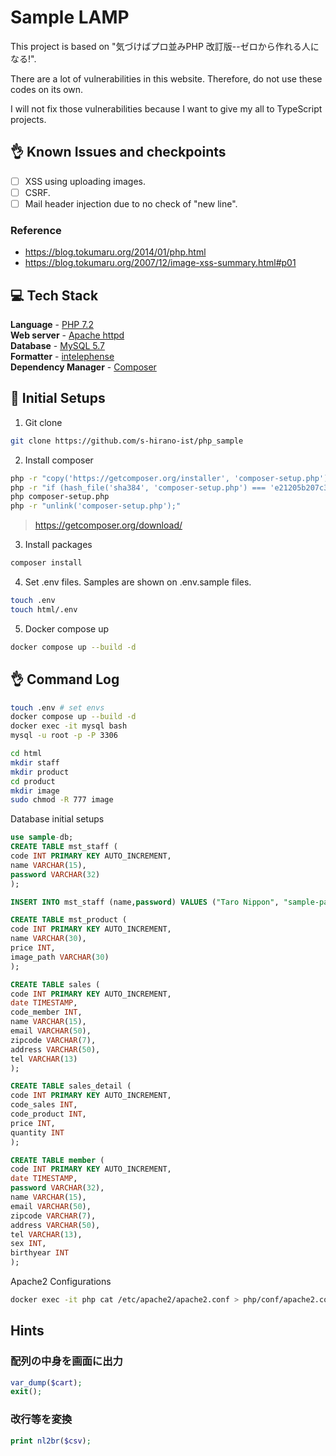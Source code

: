 # Sample LAMP

This project is based on "気づけばプロ並みPHP 改訂版--ゼロから作れる人になる!".

There are a lot of vulnerabilities in this website. Therefore, do not use these codes on its own.

I will not fix those vulnerabilities because I want to give my all to TypeScript projects.

## 👌 Known Issues and checkpoints

- [ ] XSS using uploading images.
- [ ] CSRF.
- [ ] Mail header injection due to no check of "new line".

### Reference

- https://blog.tokumaru.org/2014/01/php.html
- https://blog.tokumaru.org/2007/12/image-xss-summary.html#p01

## 💻 Tech Stack

**Language** - [PHP 7.2](https://www.php.net/)  
**Web server** - [Apache httpd](https://httpd.apache.org/)  
**Database** - [MySQL 5.7](https://www.mysql.com/)  
**Formatter** - [intelephense](https://marketplace.visualstudio.com/items?itemName=bmewburn.vscode-intelephense-client)  
**Dependency Manager** - [Composer](https://getcomposer.org/)

## 🧞 Initial Setups

1. Git clone

```bash
git clone https://github.com/s-hirano-ist/php_sample
```

2. Install composer

```bash
php -r "copy('https://getcomposer.org/installer', 'composer-setup.php');"
php -r "if (hash_file('sha384', 'composer-setup.php') === 'e21205b207c3ff031906575712edab6f13eb0b361f2085f1f1237b7126d785e826a450292b6cfd1d64d92e6563bbde02') { echo 'Installer verified'; } else { echo 'Installer corrupt'; unlink('composer-setup.php'); } echo PHP_EOL;"
php composer-setup.php
php -r "unlink('composer-setup.php');"
```

> https://getcomposer.org/download/

3. Install packages

```bash
composer install
```

4. Set .env files. Samples are shown on .env.sample files.

```bash
touch .env
touch html/.env
```

5. Docker compose up

```bash
docker compose up --build -d
```

## 👌 Command Log

```bash
touch .env # set envs
docker compose up --build -d
docker exec -it mysql bash
mysql -u root -p -P 3306

cd html
mkdir staff
mkdir product
cd product 
mkdir image
sudo chmod -R 777 image
```

Database initial setups

```sql
use sample-db;
CREATE TABLE mst_staff (
code INT PRIMARY KEY AUTO_INCREMENT,
name VARCHAR(15),
password VARCHAR(32)
);

INSERT INTO mst_staff (name,password) VALUES ("Taro Nippon", "sample-password");

CREATE TABLE mst_product (
code INT PRIMARY KEY AUTO_INCREMENT,
name VARCHAR(30),
price INT,
image_path VARCHAR(30)
);

CREATE TABLE sales (
code INT PRIMARY KEY AUTO_INCREMENT,
date TIMESTAMP,
code_member INT,
name VARCHAR(15),
email VARCHAR(50),
zipcode VARCHAR(7),
address VARCHAR(50),
tel VARCHAR(13)
);

CREATE TABLE sales_detail (
code INT PRIMARY KEY AUTO_INCREMENT,
code_sales INT,
code_product INT,
price INT,
quantity INT
);

CREATE TABLE member (
code INT PRIMARY KEY AUTO_INCREMENT,
date TIMESTAMP,
password VARCHAR(32),
name VARCHAR(15),
email VARCHAR(50),
zipcode VARCHAR(7),
address VARCHAR(50),
tel VARCHAR(13),
sex INT,
birthyear INT
);
```

Apache2 Configurations

```bash
docker exec -it php cat /etc/apache2/apache2.conf > php/conf/apache2.conf
```

## Hints

### 配列の中身を画面に出力

```php
var_dump($cart);
exit();
```

### 改行等を変換

```php
print nl2br($csv);
```
